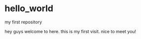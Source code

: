 # hello_world
my first repository

hey guys
welcome to here.
this is my first visit.
nice to meet you!
